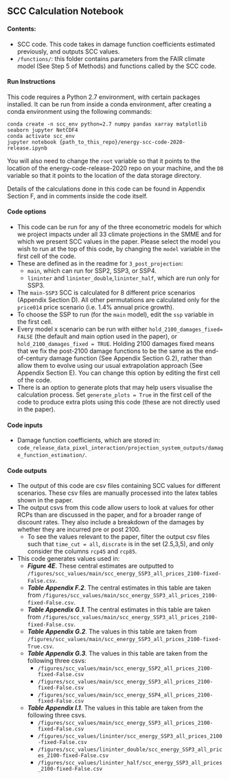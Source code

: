 ## SCC Calculation Notebook

#### Contents: 
- SCC code. This code takes in damage function coefficients estimated previously, and outputs SCC values. 
- `/functions/`: this folder contains parameters from the FAIR climate model (See Step 5 of Methods) and functions called by the SCC code.  

#### Run Instructions
This code requires a Python 2.7 environment, with certain packages installed. It can be run from inside a conda environment, after creating a conda environment using the following commands: 

```
conda create -n scc_env python=2.7 numpy pandas xarray matplotlib seaborn jupyter NetCDF4
conda activate scc_env
jupyter notebook {path_to_this_repo}/energy-scc-code-2020-release.ipynb
```

You will also need to change the `root` variable so that it points to the location of the energy-code-release-2020 repo on your machine, and the `DB` variable so that it points to the location of the data storage directory.

Details of the calculations done in this code can be found in Appendix Section F, and in comments inside the code itself. 

#### Code options
- This code can be run for any of the three econometric models for which we project impacts under all 33 climate projections in the SMME and for which we present SCC values in the paper. Please select the model you wish to run at the top of this code, by changing the `model` variable in the first cell of the code.
- These are defined as in the readme for `3_post_projection`: 
    * `main`, which can run for SSP2, SSP3, or SSP4. 
    * `lininter` and `lininter_double`,`lininter_half`, which are run only for SSP3. 
- The `main-SSP3` SCC is calculated for 8 different price scenarios (Appendix Section D). All other permutations are calculated only for the `price014` price scenario (i.e. 1.4% annual price growth). 
- To choose the SSP to run (for the `main` model), edit the `ssp` variable in the first cell. 
- Every model x scenario can be run with either `hold_2100_damages_fixed= FALSE` (the default and main option used in the paper), or `hold_2100_damages_fixed = TRUE`. Holding 2100 damages fixed means that we fix the post-2100 damage functions to be the same as the end-of-century damage function (See Appendix Section G.2), rather than allow them to evolve using our usual extrapolation approach (See Appendix Section E). You can change this option by editing the first cell of the code. 
- There is an option to generate plots that may help users visualise the calculation process. Set `generate_plots = True` in the first cell of the code to produce extra plots using this code (these are not directly used in the paper). 

#### Code inputs
- Damage function coefficients, which are stored in: `code_release_data_pixel_interaction/projection_system_outputs/damage_function_estimation/`.

#### Code outputs
- The output of this code are csv files containing SCC values for different scenarios. These csv files are manually processed into the latex tables shown in the paper. 
- The output csvs from this code allow users to look at values for other RCPs than are discussed in the paper, and for a broader range of discount rates. They also include a breakdown of the damages by whether they are incurred pre or post 2100. 
   - To see the values relevant to the paper, filter the output csv files such that `time_cut = all`, `discrate` is in the set (2.5,3,5), and only consider the columns `rcp45` and `rcp85`. 
- This code generates values used in:
   - ***Figure 4E***. These central estimates are outputted to `/figures/scc_values/main/scc_energy_SSP3_all_prices_2100-fixed-False.csv`.
   - ***Table Appendix F.2***. The central estimates in this table are taken from `/figures/scc_values/main/scc_energy_SSP3_all_prices_2100-fixed-False.csv`.
   - ***Table Appendix G.1***. The central estimates in this table are taken from `/figures/scc_values/main/scc_energy_SSP3_all_prices_2100-fixed-False.csv`.
   - ***Table Appendix G.2***. The values in this table are taken from `/figures/scc_values/main/scc_energy_SSP3_all_prices_2100-fixed-True.csv`.
   - ***Table Appendix G.3***. The values in this table are taken from the following three csvs: 
      - `/figures/scc_values/main/scc_energy_SSP2_all_prices_2100-fixed-False.csv`
      - `/figures/scc_values/main/scc_energy_SSP3_all_prices_2100-fixed-False.csv`
      - `/figures/scc_values/main/scc_energy_SSP4_all_prices_2100-fixed-False.csv`
   - ***Table Appendix I.1***. The values in this table are taken from the following three csvs. 
      - `/figures/scc_values/main/scc_energy_SSP3_all_prices_2100-fixed-False.csv`
      - `/figures/scc_values/lininter/scc_energy_SSP3_all_prices_2100-fixed-False.csv`
      - `/figures/scc_values/lininter_double/scc_energy_SSP3_all_prices_2100-fixed-False.csv`
      - `/figures/scc_values/lininter_half/scc_energy_SSP3_all_prices_2100-fixed-False.csv`
    
